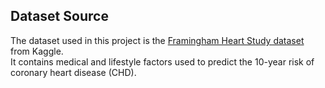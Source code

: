 ## Dataset Source  
The dataset used in this project is the [Framingham Heart Study dataset](https://www.kaggle.com/amanajmera1/framingham-heart-study-dataset/data) from Kaggle.  
It contains medical and lifestyle factors used to predict the 10-year risk of coronary heart disease (CHD).  
